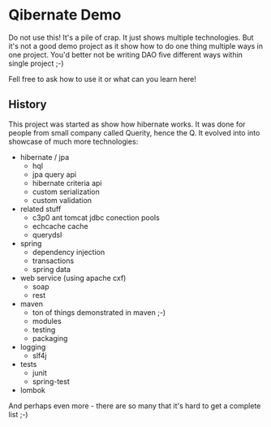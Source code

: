 Qibernate Demo
==============

Do not use this! It's a pile of crap. It just shows multiple technologies.
But it's not a good demo project as it show how to do one thing multiple
ways in one project. You'd better not be writing DAO five different ways
within single project ;-)

Fell free to ask how to use it or what can you learn here!


History
-------

This project was started as show how hibernate works. It was done for
people from small company called Querity, hence the Q. It evolved into
into showcase of much more technologies:

* hibernate / jpa
  - hql
  - jpa query api
  - hibernate criteria api
  - custom serialization
  - custom validation
* related stuff
  - c3p0 ant tomcat jdbc conection pools
  - echcache cache
  - querydsl
* spring
  - dependency injection
  - transactions
  - spring data
* web service (using apache cxf)
  - soap
  - rest
* maven
  - ton of things demonstrated in maven ;-)
  - modules
  - testing
  - packaging
* logging
  - slf4j
* tests
  - junit
  - spring-test
* lombok

And perhaps even more - there are so many that it's hard to get a complete list ;-)
